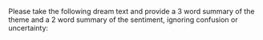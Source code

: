 Please take the following dream text and provide a 3 word summary of the theme and a 2 word summary of the sentiment, ignoring confusion or uncertainty: